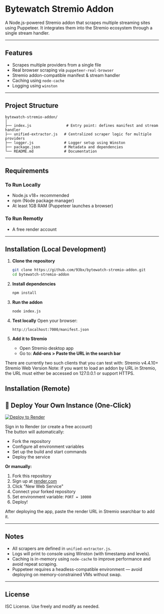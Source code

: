 # Bytewatch Stremio Addon

A Node.js-powered Stremio addon that scrapes multiple streaming sites using Puppeteer. It integrates them into the Stremio ecosystem through a single stream handler.

---

## Features

- Scrapes multiple providers from a single file
- Real browser scraping via `puppeteer-real-browser`
- Stremio addon-compatible manifest & stream handler
- Caching using `node-cache`
- Logging using `winston`

---

## Project Structure

```
bytewatch-stremio-addon/
│
├── index.js                # Entry point: defines manifest and stream handler
├── unified-extractor.js   # Centralized scraper logic for multiple providers
├── logger.js              # Logger setup using Winston
├── package.json           # Metadata and dependencies
└── README.md              # Documentation
```

---

## Requirements

### To Run Locally

- Node.js v18+ recommended
- npm (Node package manager)
- At least 1GB RAM (Puppeteer launches a browser)

### To Run Remotly 
 - A free render account

---

## Installation (Local Development)

1. **Clone the repository**
   ```bash
   git clone https://github.com/93bx/bytewatch-stremio-addon.git
   cd bytewatch-stremio-addon
   ```

2. **Install dependencies**
   ```bash
   npm install
   ```

3. **Run the addon**
   ```bash
   node index.js
   ```

4. **Test locally**
   Open your browser:
   ```
   http://localhost:7000/manifest.json
   ```

5. **Add it to Stremio**
   - Open Stremio desktop app
   - Go to: **Add-ons > Paste the URL in the search bar**
   

There are currently two such clients that you can test with:
    Stremio v4.4.10+
    Stremio Web Version
Note: if you want to load an addon by URL in Stremio, the URL must either be accessed on 127.0.0.1 or support HTTPS.

## Installation (Remote)

## 🚀 Deploy Your Own Instance (One-Click)

[![Deploy to Render](https://render.com/images/deploy-to-render-button.svg)](https://render.com/deploy?repo=https://github.com/93bx/bytewatch-stremio-addon)

Sign in to Render (or create a free account)\
The button will automatically:
- Fork the repository
- Configure all environment variables
- Set up the build and start commands
- Deploy the service

**Or manually:**
1. Fork this repository
2. Sign up at [render.com](https://render.com)
3. Click "New Web Service"
4. Connect your forked repository
5. Set environment variable: `PORT = 10000`
6. Deploy!

After deploying the app, paste the render URL in Stremio searchbar to add it.

---

## Notes

- All scrapers are defined in `unified-extractor.js`.
- Logs will print to console using Winston (with timestamp and levels).
- Caching is in-memory using `node-cache` to improve performance and avoid repeat scraping.
- Puppeteer requires a headless-compatible environment — avoid deploying on memory-constrained VMs without swap.

---

## License

ISC License. Use freely and modify as needed.
